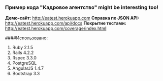 ### Пример кода "Кадровое агентство"  might be interesting too!

**Демо-сайт:** http://eatest.herokuapp.com
**Справка по JSON API:** http://eatest.herokuapp.com/api/docs
**Покрытие тестами:** http://eatest.herokuapp.com/coverage/index.html

####Использовано: 
1. Ruby 2.1.5
2. Rails 4.2.2
3. Rspec 3.3.0
4. PostgreSQL
5. AngularJS 1.4.7
6. Bootstrap 3.3
